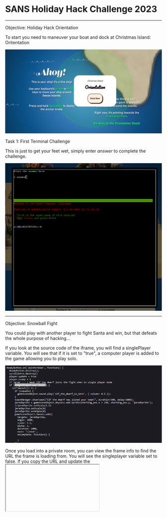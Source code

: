 





# SANS Holiday Hack Challenge 2023

---

Objective: Holiday Hack Orientation

To start you need to maneuver your boat and dock at Christmas Island: Oritentation

![Picture of boat at sea heading towards Orientation Island](/docs/assets/images/Dock.png)

Task 1: First Terminal Challenge

This is just to get your feet wet, simply enter *answer* to complete the challenge.

![](/docs/assets/images/Orientation.png)

---

Objective: Snowball Fight

You could play with another player to fight Santa and win, but that defeats the whole purpose of hacking...

If you look at the source code of the iframe, you will find a singlePlayer variable. You will see that if it is set to "true", a computer player is added to the game allowing you to play solo. 

![](/docs/assets/images/SinglePlayer.png)

Once you load into a private room, you can view the frame info to find the URL the frame is loading from. You will see the singleplayer variable set to false. If you copy the URL and update the <iframe> tag in Inspect with that URL and setting that variable to "true" it will load a single player game. 

Once you defeat Santa, you achieve GLORY!

![](/docs/assets/images/VICTORY.png)

However... why stop there?! You can also use the console once the game is started to alter other variables such as snowballDmg, playersVelocity, santaThrowDelay and more. There's many ways to make this challenge more fun. Pelting elves with no damage taken, who doesn't enjoy that?!

![](/docs/assets/images/Variables.png)

---

Objective: Linux 101

Task 1: Perform a directory listing of your home directory to find a troll and retrieve a present!

Answer: *ls*

Task 2: Now find the troll inside the troll.

Answer: *cat troll 19315479765589239*

Task 3: Great, now remove the troll in your home directory.

Answer: *rm troll 19315479765589239*

Task 4: Print the present working directory using a command.

Answer: *pwd*

Task 5: Good job but it looks like another troll hid itself in your home directory. Find the hidden troll!

Use ls -la to reveal hidden files

Answer: *cat .troll_5074624024543078*

Task 6: Excellent, now find the troll in your command history.

Answer: *history*

Task 7: Find the troll in your environment variables.

Answer: *env*

Task 8: Next, head into the workshop.

Answer: *cd workshop*

Task 9: A troll is hiding in one of the workshop toolboxes. Use "grep" while ignoring case to find which toolbox the troll is in.

Answer: *grep -ri "troll"*

Task 10: 

chmod +x present engine to make the file executable

Answer: *./present engine*

Task 11: Trolls have blown the fuses in /home/elf/workshop/electrical. cd into electrical and rename blown_fuse0 to fuse0.

Change to the proper directory using cd

Answer: *mv blown fuse0 fuse0*

Task 12:  Now, make a symbolic link (symlink) named fuse1 that points to fuse0

Answer: *ln -s fuse0 fuse1*

Task 13: Make a copy of fuse1 named fuse2.

Answer: *cp fuse1 fuse2*

Task 14: We need to make sure trolls don't come back. Add the characters "TROLL_REPELLENT" into the file fuse2

Answer: *echo "TROLL_REPELLENT" > fuse2*

Task 15: Find the troll somewhere in /opt/troll_den.

Answer: *find /opt/troll_den/ -iname "troll*"*

 Task 16: Find the file somewhere in /opt/troll_den that is owned by the user troll.

Answer: *find /opt/troll_den/ -user "troll"*

Task 17: Find the file created by trolls that is greater than 108 kilobytes and less than 110 kilobytes located somewhere in /opt/troll_den.

Answer: *find /opt/troll_den/ -size +108k -size -110k*

Task 18: List running processes to find another troll

Answer: *ps aux*

Task 19: The 14516_troll process is listening on a TCP port. Use a command to have the only listening port display to the screen.

Answer: *netstat -l*

Task 20: The service listening on port 54321 is an HTTP server. Interact with this server to retrieve the last troll.

Answer: *curl 0.0.0.0:54321*

Task 21: Your final task is to stop the 14516_troll process to collect the remaining presents.

Answer: *kill 12771*

---

Objective: Reportinator

---

Objective: Azure 101

Task 1: You may not know this but the Azure cli help messages are very easy to access. First, try typing:
$ az help | less

Answer: *az help | less*

Task 2: Next, you've already been configured with credentials. Use 'az' and your 'account' to 'show' your current details and make sure to pipe to less ( | less )

Answer: *az account show | less*

![]()

Task 3: Excellent! Now get a list of resource groups in Azure.
For more information:
https://learn.microsoft.com/en-us/cli/azure/group?view=azure-cli-latest

Answer: *az group list*

![](/docs/assets/images/azgroup.png)

Task 4: Ok, now use one of the resource groups to get a list of function apps. For more information:
https://learn.microsoft.com/en-us/cli/azure/functionapp?view=azure-cli-latest
Note: Some of the information returned from this command relates to other cloud assets used by Santa and his elves.

Answer: *az functionapp list -g "northpole-rg1"*

You could've also used northpole-rg2 here. This also revealed an interesting URL: https://northpole-ssh-certs-fa.azurewebsites.net/api/create-cert?code=candy-cane-twirl

![](/docs/assets/images/azfunctionapp.png)

Task 5: Find a way to list the only VM in one of the resource groups you have access to.
For more information:
https://learn.microsoft.com/en-us/cli/azure/vm?view=azure-cli-latest

Answer: *az vm list -g "northpole-rg2"*

![](/docs/assets/images/azvms.png)

Task 6: Find a way to invoke a run-command against the only Virtual Machine (VM) so you can RunShellScript and get a directory listing to reveal a file on the Azure VM.
For more information:
https://learn.microsoft.com/en-us/cli/azure/vm/run-command?view=azure-cli-latest#az-vm-run-command-invoke

Answer: az vm run-command invoke -g northpole-rg2 -n NP-VM1 --command-id RunShellScript --scripts "ls"

![](/docs/assets/images/azls.png)

---

Objective: Elf Hunt

After reading about JSON Web Tokens (JWTs), I learned about a flaw to force the server to accept a token with no signature present. I found a cookie that appeared to be the JWT for Elf Hunt called "ElfHunt_JWT". The JWT was already flawed since the "alg" parameter was set to none, which made my job easier. I simply had to decode the cookie using CyberChef. It took a few tries messing around with the speed until the elves were just fast enough...

Original Cookie: eyJhbGciOiJub25lIiwidHlwIjoiSldUIn0.eyJzcGVlZCI6LTUwMH0. 

Decoded Original: {"alg":"none","typ":"JWT"}>{"speed":-500}>

Answer: I ended up finding that -50 was a good speed. I replaced the cookie in my session with my new base64 encoded speed variable. The full cookie value became *eyJhbGciOiJub25lIiwidHlwIjoiSldUIn0.eyJzcGVlZCI6LTUwfT4.*

GLORY:

![](/docs/assets/images/elfhunt.png)

---

Objective: Certificate SSHenanigans

Domain: **ssh-server-vm.santaworkshopgeeseislands.org** 

Account: **monitor**

Goal: **access TODO list**

---

Objective: Faster Lock Combination

When applying tension to the shackle and turning the dial clockwise, the number that the lock repeatedly hangs on is the sticky number. 

Sticky Number: 20

When applying heavy tension to the shackle and turning the lock counter clockwise, the numbers we are looking for will sit between two half numbers and will be between 0-11

Guess Number 1: 0

Guess Number 2: 3

First Digit: Sticky Number + 5 = ***25***

Third Digit: 13  OR 33, 13 feels more loose when applying tension to the shackle so we can eliminate 33 as an option

Third Digit Process: 

First Digit/4 = 6 with remainder of 1

Guess Numbers: 0 & 3

0    10    20   30

3    13    23    33

13/4 = 4 with remainder of 1 & 33/4 = 8 with remainder of 1

Second Digit Process:

First Row Below: Remainder + 2  = 3

Add 8 to it 4 times, exceeding 39 resets to 0

Second Row Below: remainder + 2 + 4 = 7

Add 8 to it 4 times, exceeding 39 resets to 0

3    ~~11~~    19    27    35

7    ~~15~~     23    31    39

The second and third digit on the lock cannot be within 2 digits of eachother, we can eliminate 15 & 17 from our second digit guesses. 

After trying the 8 options, our true combination is: 25, 39, 13!

If you want to "hack" the challenge instead, you can look at the javascript variables in the iframe to reveal the combination for your session. The variable that holds the combination is: lock_numbers

![]()

You can also edit the lock combination that the game is looking for if you'd like. This just makes it faster to solve the combo :D 

![]()

---

Objective: Phish Detection Agency

Valid SPF: 

| Domain           | Type | Value                               |
| ---------------- | ---- | ----------------------------------- |
| geeseislands.com | TXT  | v=spf1 a:mail.geeseislands.com -all |

Valid DKIM:

| Domain           | Type | Value                                                                                                                                                                                                                                  |
| ---------------- | ---- | -------------------------------------------------------------------------------------------------------------------------------------------------------------------------------------------------------------------------------------- |
| geeseislands.com | TXT  | v=DKIM1;t=s;p=MIGfMA0GCSqGSIb3DQEBAQUAA4GNADCBiQKBgQDjtqsLqwecFGF7AmP+Siln86O1v9NOKJw4ZsEHDV5fo0Vjj0qNPyyARKSkDmnIKjnzLGUUQO31Fr+vdZU61IaI9/ZD39WJKaAeX96uQ65mRQqqPVYxPLN5OvuFRmIHJ/TgOkD6z5/7VM7Zs1kw5Qnl04FmOLwWd00D+uNZnj8TCwIDAQAB |

Valid DMARC:

| Domain           | Type | Value                                                                  |
| ---------------- | ---- | ---------------------------------------------------------------------- |
| geeseislands.com | TXT  | v=DMARC1; p=reject; pct=100; rua=mailto:dmarc-reports@geeseislands.com |

In this challenge we had to weed through all the emails in the Inbox along with those that were already in the Phishing folder to determine if ChatNPT properly assessed the emails. The key piecees to look at in the email headers displayed was:

Return-Path - if the return path was not for emailaddress@geeseislands.com the email should be marked as malicious, as all mail is expected to be from that domain in this challenge

DMARC - if this value is set to "Fail", you can assume phishing in this challenge

DKIM-Signature - if the domain value (d=) in the signature is not geeseislands.com, you can assume it is a phishing email OR if this is just showing "Invalid"

Recieved - If the received field is from a different domain than the expected sender of geeseislands.com, you can assume it is a phishing email

Phish email example 1:

![](/docs/assets/images/phish1.png)

Phish email example 2:

![](/docs/assets/images/phish2.png)

Valid email example 1:

![](/docs/assets/images/valid1.png)

GLORY:

![](/docs/assets/images/acedetect.png)

---

Objective: Na'an

If you cover both the numerical low (0) and high (9) and use NaN as one of the options, the other numbers you place do not matter. The evaluation will fail in your favor. As long as you cover the extremes, NaN will be seen as winner for both min and max due to the python evaluation error. 

GLORY:

![](/docs/assets/images/nan.png)

---

Operation: Kusto Detective

Onboarding: How many craftperson elves are using laptops?

![](/docs/assets/images/kd1.png)

Answer: *25*

Case 1: Welcome to Operation Giftwrap: Defending the Geese Island network

Question 1: What is the email address of the employee who received this phishing email?

![](/docs/assets/images/kd2.png)

Answer: *alabaster_snowball@santaworkshopgeeseislands.org*

Question 2: What is the email address that was used to send this spear phishing email?

![](/docs/assets/images/kd3.png)

Answer: *cwombley@gmail.com*

Question 3: What was the subject line used in the spear phishing email?

![](/docs/assets/images/kd4.png)

Answer: *[EXTERNAL] Invoice foir reindeer food past due*

Case 2: Someone got phished! Let's dig deeper on the victim...

Question 1: What is the role of our victim in the organization?

![](/docs/assets/images/kd5.png)

Answer: *Head Elf*

Question 2: What is the hostname of the victim's machine?

![](/docs/assets/images/kd6.png)

Answer: *Y1US-DESKTOP*

Question 3: What is the source IP linked to the victim?

![](/docs/assets/images/kd7.png)

Answer: *10.10.0.4*

Case 3: That's not good. What happened next?

Question 1: What time did Alabaster click on the malicious link? Make sure to copy the exact timestamp from the logs!

![](/docs/assets/images/kd8.png)

Answer: *2023-12-02T10:12:42Z*

Question 2: What file is dropped to Alabaster's machine shortly after he downloads the malicious file?

![](/docs/assets/images/kd9.png)

Answer: *giftwrap.exe*

Case 4: A compromised host! Time for a deep dive.

Question 1: The attacker created an reverse tunnel connection with the compromised machine. What IP was the connection forwarded to?

![](/docs/assets/images/kd10.png)

Answer: *113.37.9.17*

Question 2: What is the timestamp when the attackers enumerated network shares on the machine?

![](/docs/assets/images/kd11.png)

Answer: *2023-12-02 16:51:44.0000000*

Question 3: What was the hostname of the system the attacker moved laterally to?

![](/docs/assets/images/kd12.png)

Answer: *NorthPolefileshare*

Case 5: A hidden message

Question 1: When was the attacker's first base64 encoded PowerShell command executed on Alabaster's machine?

![](/docs/assets/images/kd13.png)

Answer: *2023-12-24 16:07:47.0000000*

Question 2: What was the name of the file the attacker copied from the fileshare? (This might require some additional decoding)

We can check out the first encoded powershell command after the attacker accessed the fileshare.

![](/docs/assets/images/kd14.png)

After base64 decoding, we can see that this is also reversed. We can use the reverse() command to assist here and reveal the answer.

![](/docs/assets/images/kd15.png)

Answer: *NaughtyNiceList.txt*

Question 3: The attacker has likely exfiltrated data from the file share. What domain name was the data exfiltrated to?

We can review the next powershell command after the file was copied. 

![](/docs/assets/images/kd16.png)

After base64 decoding, we can see that this command is also encoded in decimal. We need to convert this to ASCII for it to be easily legible.

![](/docs/assets/images/kd17.png)

I used: [charcode encoder-decoder](https://codepen.io/HerbertAnchovy/pen/XLzdYr) to decode the char decimal into ASCII, which revealed our answer.

![](/docs/assets/images/kd18.png)

Answer: *giftbox.com*

Case 6: The final step!

Question 1: What is the name of the executable the attackers used in the final malicious command?

![](/docs/assets/images/kd20.png)

Answer: *downwithsanta.exe*

Question 2: What was the command line flag used alongside this executable?

We can use the same decoded powershell to find the answer for this question.

![](/docs/assets/images/kd20.png)

Answer: *--wipeall*



HHC23 Badge Answer

After completing all the cases, you are presented with one final encoded command: 

```javascript
print base64_decode_tostring('QmV3YXJlIHRoZSBDdWJlIHRoYXQgV29tYmxlcw==')
```

![](/docs/assets/images/kd21.png)



We can put 

```javascript
Beware the Cube that Wombles
```

into our badge on HHC23 to achieve GLORY!
